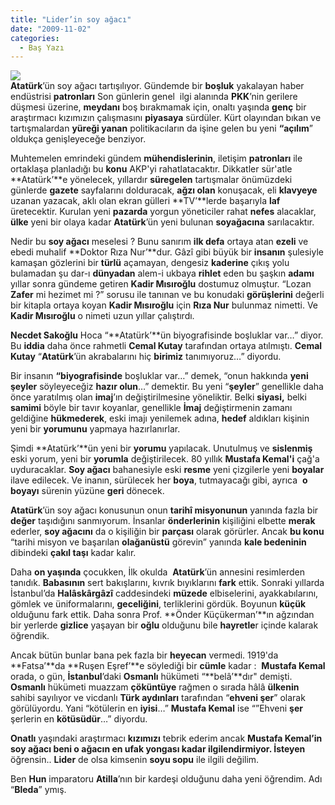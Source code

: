 ```yaml
---
title: "Lider’in soy ağacı"
date: "2009-11-02"
categories: 
  - Baş Yazı
---
```


**![](../uploads/image/parkotel.jpg)  
Atatürk**’ün soy ağacı tartışılıyor. Gündemde bir **boşluk** yakalayan haber endüstrisi **patronları** Son günlerin genel  ilgi alanında **PKK**’nin gerilere düşmesi üzerine, **meydanı** boş bırakmamak için, onaltı yaşında **genç** bir araştırmacı kızımızın çalışmasını **piyasaya** sürdüler. Kürt olayından bıkan ve tartışmalardan **yüreği yanan** politikacıların da işine gelen bu yeni **“açılım**” oldukça genişleyeceğe benziyor.

Muhtemelen emrindeki gündem **mühendislerinin**, iletişim **patronları** ile ortaklaşa planladığı bu **konu** AKP'yi rahatlatacaktır. Dikkatler sür'atle **Atatürk’**e yönelecek, yıllardır **süregelen** tartışmalar önümüzdeki günlerde **gazete** sayfalarını dolduracak, **ağzı olan** konuşacak, eli **klavyeye** uzanan yazacak, aklı olan ekran gülleri **TV’**lerde başarıyla **laf** üretecektir. Kurulan yeni **pazarda** yorgun yöneticiler rahat **nefes** alacaklar, **ülke** yeni bir olaya kadar **Atatürk**’ün yeni bulunan **soyağacına** sarılacaktır.

Nedir bu **soy ağacı** meselesi ? Bunu sanırım **ilk defa** ortaya atan **ezeli** ve ebedi muhalif **Doktor Rıza Nur’**dur. Gâzî gibi büyük bir **insanın** şulesiyle kamaşan gözlerini bir **türlü** açamayan, dengesiz **kaderine** çıkış yolu bulamadan şu dar-ı **dünyadan** alem-i ukbaya **rihlet** eden bu şaşkın **adamı** yıllar sonra gündeme getiren **Kadir Mısıroğlu** dostumuz olmuştur. “Lozan **Zafer** mi hezimet mi ?” sorusu ile tanınan ve bu konudaki **görüşlerini** değerli bir kitapla ortaya koyan **Kadir Mısıroğlu** için **Rıza Nur** bulunmaz nimetti. Ve **Kadir Mısıroğlu** o nimeti uzun yıllar çalıştırdı.

**Necdet Sakoğlu** Hoca “**Atatürk’**ün biyografisinde boşluklar var…” diyor. Bu **iddia** daha önce rahmetli **Cemal Kutay** tarafından ortaya atılmıştı. **Cemal Kutay** “**Atatürk**’ün akrabalarını hiç **birimiz** tanımıyoruz…” diyordu.

Bir insanın **“biyografisinde** boşluklar var…” demek, “onun hakkında **yeni şeyler** söyleyeceğiz **hazır olun**…” demektir. Bu yeni “**şeyler**” genellikle daha önce yaratılmış olan **imaj**’ın değiştirilmesine yöneliktir. Belki **siyasi,** belki **samimi** böyle bir tavır koyanlar, genellikle **İmaj** değiştirmenin zamanı geldiğine **hükmederek**, eski imajı yenilemek adına, **hedef** aldıkları kişinin yeni bir **yorumunu** yapmaya hazırlanırlar.

Şimdi **Atatürk’**ün yeni bir **yorumu** yapılacak. Unutulmuş ve **sislenmiş** eski yorum, yeni bir **yorumla** değiştirilecek. 80 yıllık **Mustafa Kemal'i** çağ'a uyduracaklar. **Soy ağacı** bahanesiyle eski **resme** yeni çizgilerle yeni **boyalar** ilave edilecek. Ve inanın, sürülecek her **boya**, tutmayacağı gibi, ayrıca  **o boyayı** sürenin yüzüne **geri** dönecek.

**Atatürk**’ün soy ağacı konusunun onun **tarihî misyonunun** yanında fazla bir **değer** taşıdığını sanmıyorum. İnsanlar **önderlerinin** kişiliğini elbette **merak** ederler, **soy ağacını** da o kişiliğin bir **parçası** olarak görürler. Ancak **bu konu** “tarihi misyon ve başarılan **olağanüstü** görevin” yanında **kale bedeninin** dibindeki **çakıl taşı** kadar kalır.

Daha **on yaşında** çocukken, İlk okulda  **Atatürk**’ün annesini resimlerden tanıdık. **Babasının** sert bakışlarını, kıvrık bıyıklarını **fark** ettik. Sonraki yıllarda İstanbul’da **Halâskârgâzî** caddesindeki **müzede** elbiselerini, ayakkabılarını, gömlek ve üniformalarını, **geceliğini**, terliklerini gördük. Boyunun **küçük** olduğunu fark ettik. Daha sonra Prof. **Önder Küçükerman’**ın ağzından bir yerlerde **gizlice** yaşayan bir **oğlu** olduğunu bile **hayretle**r içinde kalarak öğrendik.

Ancak bütün bunlar bana pek fazla bir **heyecan** vermedi. 1919'da **Fatsa’**da **Ruşen Eşref’**e söylediği bir **cümle** kadar :  **Mustafa Kemal** orada, o gün, **İstanbul**’daki **Osmanlı** hükümeti “**belâ’**dır" demişti. **Osmanlı** hükümeti muazzam **çöküntüye** rağmen o sırada hâlâ **ülkenin** sahibi sayılıyor ve vicdanlı **Türk aydınları** tarafından “**ehveni şer**” olarak görülüyordu. Yani “kötülerin en **iyisi**…” **Mustafa Kemal** ise “”Ehveni **şer** şerlerin en **kötüsüdür**…” diyordu.

**Onatlı** yaşındaki araştırmacı **kızımızı** tebrik ederim ancak **Mustafa Kemal’**in **soy ağacı** beni o ağacın en ufak **yongası** kadar ilgilendirmiyor. İ**steyen** öğrensin.. **Lider** de olsa kimsenin **soyu sopu** ile ilgili değilim.

Ben **Hun** imparatoru **Atilla**’nın bir kardeşi olduğunu daha yeni öğrendim. Adı “**Bleda**” ymış.
